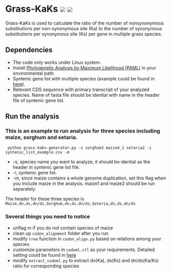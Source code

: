 # Grass-KaKs ![](https://img.shields.io/badge/Release-v1.0.1-blue.svg)  [![](https://img.shields.io/pypi/l/Django.svg)](https://github.com/shanwai1234/Grass-KaKs/commits/master)
Grass-KaKs is used to calculate the ratio of the number of nonsynonymous substitutions per non-synonymous site (Ka) to the number of synonymous substitutions per synonymous site (Ks) per gene in multiple grass species.

## Dependencies

- The code only works under Linux system.
- Install [Phylogenetic Analysis by Maximum Likelihood (PAML)](http://abacus.gene.ucl.ac.uk/software/paml.html) in your environmental path.
- Syntenic gene list with multiple species (example could be found in [here](10.6084/m9.figshare.3113488.v1)).
- Relevant CDS sequence with primary transcript of your analyzed species. Name of fasta file should be idential with name in the header file of syntenic gene list.

## Run the analysis

### This is an example to run analysis for three species including maize, sorghum and setaria.
```
 python grass-kaks-generator.py -s sorghum3 maize4_1 setaria2 -i syntenic_list_example.csv -m
```
- -s, species name you want to analyze, it should be idential as the header in syntenic gene list file.
- -i, syntenic gene list.
- -m, since maize contains a whole genome duplication, set this flag when you include maize in the analysis. maize1 and maize2 should be run separately.

The header for these three species is `Maize,dn,ds,dn/ds,Sorghum,dn,ds,dn/ds,Seteria,dn,ds,dn/ds`

### Several things you need to notice
- unflag m if you do not contain species of maize
- clean up `codon_alignment` folder after you run
- modify `tree` function in `codon_align.py` based on relations among your species
- customize parameters in `codeml.ctl` as your requirements. Detailed setting could be found in [here](http://nebc.nerc.ac.uk/bioinformatics/documentation/paml/doc/pamlDOC.pdf)  
- modify `extract_codeml.py` to extract dn(Ka), ds(Ks) and dn/ds(Ka/Ks) ratio for corresponding species
